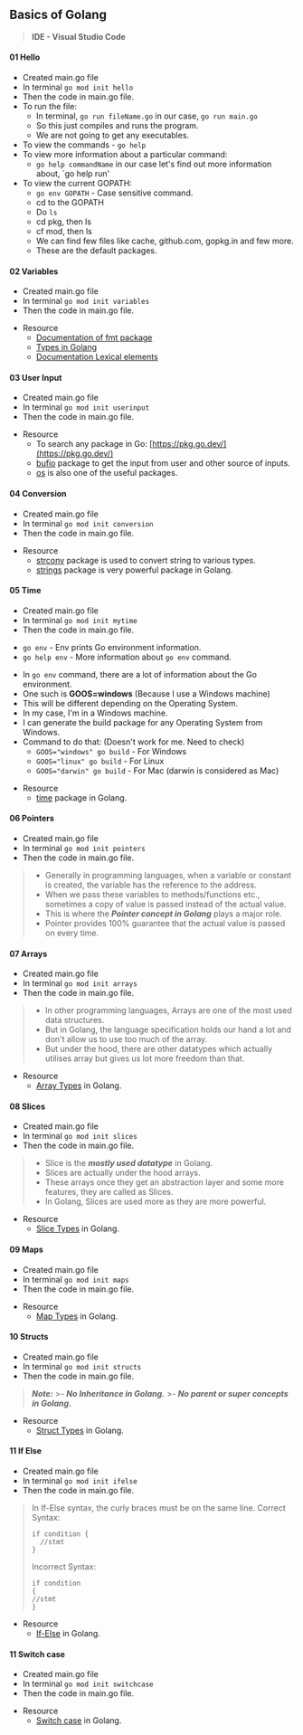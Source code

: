 ## Basics of Golang

> **IDE - Visual Studio Code**

#### 01 Hello
- Created main.go file
- In terminal `go mod init hello`
- Then the code in main.go file.
- To run the file:
	- In terminal, `go run fileName.go` in our case, `go run main.go`
	- So this just compiles and runs the program.
	- We are not going to get any executables.
-  To view the commands -  `go help`
- To view more information about a particular command:
	- `go help commandName` in our case let's find out more information about, `go help run'
- To view the current GOPATH:
	- `go env GOPATH` - Case sensitive command.
	- cd to the GOPATH
	- Do `ls`
	- cd pkg, then ls
	- cf mod, then ls
	- We can find few files like cache, github.com, gopkg.in and few more.
	- These are the default packages.

#### 02 Variables
- Created main.go file
- In terminal `go mod init variables`
- Then the code in main.go file.

* Resource
	- [Documentation of fmt package](https://pkg.go.dev/fmt)
	- [Types in Golang](https://pkg.go.dev/builtin#pkg-types)
	- [Documentation Lexical elements](https://golang.org/ref/spec#Lexical_elements)

#### 03 User Input
- Created main.go file
- In terminal `go mod init userinput`
- Then the code in main.go file.

* Resource
	* To search any package in Go: [https://pkg.go.dev/](https://pkg.go.dev/)
	* [bufio](https://pkg.go.dev/bufio) package to get the input from user and other source of inputs.
	* [os](https://pkg.go.dev/os) is also one of the useful packages.

#### 04 Conversion
- Created main.go file
- In terminal `go mod init conversion`
- Then the code in main.go file.

* Resource
	* [strconv](https://pkg.go.dev/strconv) package is used to convert string to various types.
	* [strings](https://pkg.go.dev/strings) package is very powerful package in Golang.

#### 05 Time
- Created main.go file
- In terminal `go mod init mytime`
- Then the code in main.go file.

* `go env` - Env prints Go environment information.
* `go help env` - More information about `go env` command.

- In `go env` command, there are a lot of information about the Go environment.
- One such is **GOOS=windows** (Because I use a Windows machine)
- This will be different depending on the Operating System.
- In my case, I'm in a Windows machine.
- I can generate the build package for any Operating System from Windows.
- Command to do that: (Doesn't work for me. Need to check)
	- `GOOS="windows" go build` - For Windows
	- `GOOS="linux" go build` - For Linux
	- `GOOS="darwin" go build` - For Mac (darwin is considered as Mac)

* Resource
	* [time](https://pkg.go.dev/time) package in Golang.

#### 06 Pointers
- Created main.go file
- In terminal `go mod init pointers`
- Then the code in main.go file.

>- Generally in programming languages, when a variable or constant is created, the variable has the reference to the address.
>- When we pass these variables to methods/functions etc., sometimes a copy of value is passed instead of the actual value.
>- This is where the ***Pointer concept in Golang*** plays a major role.
>- Pointer provides 100% guarantee that the actual value is passed on every time.

#### 07 Arrays
- Created main.go file
- In terminal `go mod init arrays`
- Then the code in main.go file.

>- In other programming languages, Arrays are one of the most used data structures.
>- But in Golang, the language specification holds our hand a lot and don't allow us  to use too much of the array.
>- But under the hood, there are other datatypes which actually utilises array but gives us lot more freedom than that.

* Resource
	* [Array Types](https://golang.org/ref/spec#Array_types) in Golang.

#### 08 Slices
- Created main.go file
- In terminal `go mod init slices`
- Then the code in main.go file.

>- Slice is the ***mostly used datatype*** in Golang.
>- Slices are actually under the hood arrays.
>- These arrays once they get an abstraction layer and some more features, they are called as Slices.
>- In Golang, Slices are used more as they are more powerful.

* Resource
	* [Slice Types](https://golang.org/ref/spec#Slice_types) in Golang.

#### 09 Maps
- Created main.go file
- In terminal `go mod init maps`
- Then the code in main.go file.

* Resource
	* [Map Types](https://golang.org/ref/spec#Map_types) in Golang.

#### 10 Structs
- Created main.go file
- In terminal `go mod init structs`
- Then the code in main.go file.

> ***Note:***
	>- ***No Inheritance in Golang.***
	>- ***No parent or super concepts in Golang.***

* Resource
	* [Struct Types](https://golang.org/ref/spec#Struct_types) in Golang.

#### 11 If Else
- Created main.go file
- In terminal `go mod init ifelse`
- Then the code in main.go file.

> In If-Else syntax, the curly braces must be on the same line.
> Correct Syntax:
> ```
> if condition {
>	//stmt
> }
> ```
> Incorrect Syntax:
> ```
> if condition
> {
> //stmt
> }
> ```

* Resource
	* [If-Else](https://golang.org/ref/spec#If_statements) in Golang.

#### 11 Switch case
- Created main.go file
- In terminal `go mod init switchcase`
- Then the code in main.go file.

* Resource
	* [Switch case](https://golang.org/ref/spec#Switch_statements) in Golang.
